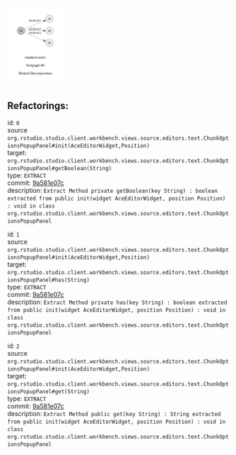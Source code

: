 <img src=subgraph_atomic_0.svg width=25%>

## Refactorings:

id: `0`\
source `org.rstudio.studio.client.workbench.views.source.editors.text.ChunkOptionsPopupPanel#init(AceEditorWidget,Position)`\
target: `org.rstudio.studio.client.workbench.views.source.editors.text.ChunkOptionsPopupPanel#getBoolean(String)`\
type: `EXTRACT`\
commit: [9a581e07c](https://github.com/rstudio/rstudio/commit/9a581e07cb6381d70f3fd9bb2055e810e2a682a9)\
description: `Extract Method private getBoolean(key String) : boolean extracted from public init(widget AceEditorWidget, position Position) : void in class org.rstudio.studio.client.workbench.views.source.editors.text.ChunkOptionsPopupPanel`

id: `1`\
source `org.rstudio.studio.client.workbench.views.source.editors.text.ChunkOptionsPopupPanel#init(AceEditorWidget,Position)`\
target: `org.rstudio.studio.client.workbench.views.source.editors.text.ChunkOptionsPopupPanel#has(String)`\
type: `EXTRACT`\
commit: [9a581e07c](https://github.com/rstudio/rstudio/commit/9a581e07cb6381d70f3fd9bb2055e810e2a682a9)\
description: `Extract Method private has(key String) : boolean extracted from public init(widget AceEditorWidget, position Position) : void in class org.rstudio.studio.client.workbench.views.source.editors.text.ChunkOptionsPopupPanel`

id: `2`\
source `org.rstudio.studio.client.workbench.views.source.editors.text.ChunkOptionsPopupPanel#init(AceEditorWidget,Position)`\
target: `org.rstudio.studio.client.workbench.views.source.editors.text.ChunkOptionsPopupPanel#get(String)`\
type: `EXTRACT`\
commit: [9a581e07c](https://github.com/rstudio/rstudio/commit/9a581e07cb6381d70f3fd9bb2055e810e2a682a9)\
description: `Extract Method public get(key String) : String extracted from public init(widget AceEditorWidget, position Position) : void in class org.rstudio.studio.client.workbench.views.source.editors.text.ChunkOptionsPopupPanel`

